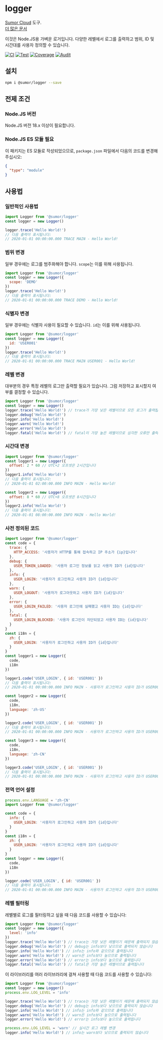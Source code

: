 # logger

[Sumor Cloud](https://sumor.cloud) 도구.  
[더 많은 문서](https://sumor.cloud/logger)

이것은 Node.JS용 가벼운 로거입니다.
다양한 레벨에서 로그를 출력하고 범위, ID 및 시간대를 사용자 정의할 수 있습니다.

[![CI](https://github.com/sumor-cloud/logger/actions/workflows/ci.yml/badge.svg)](https://github.com/sumor-cloud/logger/actions/workflows/ci.yml)
[![Test](https://github.com/sumor-cloud/logger/actions/workflows/ut.yml/badge.svg)](https://github.com/sumor-cloud/logger/actions/workflows/ut.yml)
[![Coverage](https://github.com/sumor-cloud/logger/actions/workflows/coverage.yml/badge.svg)](https://github.com/sumor-cloud/logger/actions/workflows/coverage.yml)
[![Audit](https://github.com/sumor-cloud/logger/actions/workflows/audit.yml/badge.svg)](https://github.com/sumor-cloud/logger/actions/workflows/audit.yml)

## 설치

```bash
npm i @sumor/logger --save
```

## 전제 조건

### Node.JS 버전

Node.JS 버전 18.x 이상이 필요합니다.

### Node.JS ES 모듈 필요

이 패키지는 ES 모듈로 작성되었으므로, `package.json` 파일에서 다음의 코드를 변경해주십시오:

```json
{
  "type": "module"
}
```

## 사용법

### 일반적인 사용법

```js
import Logger from '@sumor/logger'
const logger = new Logger()

logger.trace('Hello World!')
// 다음 출력이 표시됩니다:
// 2020-01-01 00:00:00.000 TRACE MAIN - Hello World!
```

### 범위 변경

일부 경우에는 로그를 범주화해야 합니다. `scope`는 이를 위해 사용됩니다.

```js
import Logger from '@sumor/logger'
const logger = new Logger({
  scope: 'DEMO'
})
logger.trace('Hello World!')
// 다음 출력이 표시됩니다:
// 2020-01-01 00:00:00.000 TRACE DEMO - Hello World!
```

### 식별자 변경

일부 경우에는 식별자 사용이 필요할 수 있습니다. `id`는 이를 위해 사용됩니다.

```js
import Logger from '@sumor/logger'
const logger = new Logger({
  id: 'USER001'
})
logger.trace('Hello World!')
// 다음 출력이 표시됩니다:
// 2020-01-01 00:00:00.000 TRACE MAIN USER001 - Hello World!
```

### 레벨 변경

대부분의 경우 특정 레벨의 로그만 출력할 필요가 있습니다. 그럼 저장하고 표시할지 여부를 결정할 수 있습니다.

```js
import Logger from '@sumor/logger'
const logger = new Logger()
logger.trace('Hello World!') // trace가 가장 낮은 레벨이므로 모든 로그가 출력됩니다
logger.debug('Hello World!')
logger.info('Hello World!')
logger.warn('Hello World!')
logger.error('Hello World!')
logger.fatal('Hello World!') // fatal이 가장 높은 레벨이므로 심각한 오류만 출력됩니다
```

### 시간대 변경

```js
import Logger from '@sumor/logger'
const logger1 = new Logger({
  offset: 2 * 60 // UTC+2 오프셋은 2시간입니다
})
logger1.info('Hello World!')
// 다음 출력이 표시됩니다:
// 2020-01-01 02:00:00.000 INFO MAIN - Hello World!

const logger2 = new Logger({
  offset: 8 * 60 // UTC+8 오프셋은 8시간입니다
})
logger2.info('Hello World!')
// 다음 출력이 표시됩니다:
// 2020-01-01 08:00:00.000 INFO MAIN - Hello World!
```

### 사전 정의된 코드

```js
import Logger from '@sumor/logger'
const code = {
  trace: {
    HTTP_ACCESS: '사용자가 HTTP를 통해 접속하고 IP 주소가 {ip}입니다'
  },
  debug: {
    USER_TOKEN_LOADED: '사용자 로그인 정보를 읽고 사용자 ID가 {id}입니다'
  },
  info: {
    USER_LOGIN: '사용자가 로그인하고 사용자 ID가 {id}입니다'
  },
  warn: {
    USER_LOGOUT: '사용자가 로그아웃하고 사용자 ID가 {id}입니다'
  },
  error: {
    USER_LOGIN_FAILED: '사용자 로그인에 실패했고 사용자 ID는 {id}입니다'
  },
  fatal: {
    USER_LOGIN_BLOCKED: '사용자 로그인이 차단되었고 사용자 ID는 {id}입니다'
  }
}
const i18n = {
  zh: {
    USER_LOGIN: '사용자가 로그인하고 사용자 ID가 {id}입니다'
  }
}
const logger1 = new Logger({
  code,
  i18n
})

logger1.code('USER_LOGIN', { id: 'USER001' })
// 다음 출력이 표시됩니다:
// 2020-01-01 00:00:00.000 INFO MAIN - 사용자가 로그인하고 사용자 ID가 USER001입니다

const logger2 = new Logger({
  code,
  i18n,
  language: 'zh-US'
})

logger2.code('USER_LOGIN', { id: 'USER001' })
// 다음 출력이 표시됩니다:
// 2020-01-01 00:00:00.000 INFO MAIN - 사용자가 로그인하고 사용자 ID가 USER001입니다

const logger3 = new Logger({
  code,
  i18n,
  language: 'zh-CN'
})

logger3.code('USER_LOGIN', { id: 'USER001' })
// 다음 출력이 표시됩니다:
// 2020-01-01 00:00:00.000 INFO MAIN - 사용자가 로그인하고 사용자 ID가 USER001입니다
```

### 전역 언어 설정

```js
process.env.LANGUAGE = 'zh-CN'
import Logger from '@sumor/logger'

const code = {
  info: {
    USER_LOGIN: '사용자가 로그인하고 사용자 ID가 {id}입니다'
  }
}
const i18n = {
  zh: {
    USER_LOGIN: '사용자가 로그인하고 사용자 ID가 {id}입니다'
  }
}
const logger = new Logger({
  code,
  i18n
})

logger.code('USER_LOGIN', { id: 'USER001' })
// 다음 출력이 표시됩니다:
// 2020-01-01 00:00:00.000 INFO MAIN - 사용자가 로그인하고 사용자 ID가 USER001입니다
```

### 레벨 필터링

레벨별로 로그를 필터링하고 싶을 때 다음 코드를 사용할 수 있습니다:

```js
import Logger from '@sumor/logger'
const logger = new Logger({
  level: 'info'
})
logger.trace('Hello World!') // trace는 가장 낮은 레벨이기 때문에 출력되지 않습니다
logger.debug('Hello World!') // debug는 info보다 낮으므로 출력되지 않습니다
logger.info('Hello World!') // info는 info와 같으므로 출력됩니다
logger.warn('Hello World!') // warn은 info보다 높으므로 출력됩니다
logger.error('Hello World!') // error는 info보다 높으므로 출력됩니다
logger.fatal('Hello World!') // fatal은 가장 높은 레벨이므로 출력됩니다
```

이 라이브러리를 여러 라이브러리에 걸쳐 사용할 때 다음 코드를 사용할 수 있습니다:

```js
import Logger from '@sumor/logger'
const logger = new Logger()
process.env.LOG_LEVEL = 'info'

logger.trace('Hello World!') // trace는 가장 낮은 레벨이기 때문에 출력되지 않습니다
logger.debug('Hello World!') // debug는 info보다 낮으므로 출력되지 않습니다
logger.info('Hello World!') // info는 info와 같으므로 출력됩니다
logger.warn('Hello World!') // warn은 info보다 높으므로 출력됩니다
logger.error('Hello World!') // error는 info보다 높으므로 출력됩니다

process.env.LOG_LEVEL = 'warn' // 실시간 로그 레벨 변경
logger.info('Hello World!') // info는 warn보다 낮으므로 출력되지 않습니다
```

